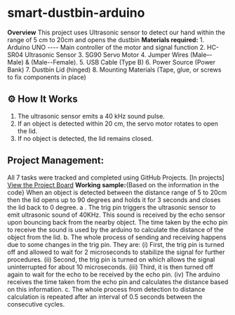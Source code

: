 # smart-dustbin-arduino
**Overview** 
This project uses Ultrasonic sensor to detect our hand within the range of 5 cm to 20cm and opens the dustbin
**Materials required:**
        1. Arduino UNO ---- Main controller of the motor and signal function 
        2. HC-SR04 Ultrasonic Sensor
        3. SG90 Servo Motor
        4. Jumper Wires (Male–-Male) & (Male--Female).
        5. USB Cable (Type B)
        6. Power Source (Power Bank)
        7. Dustbin Lid (hinged)
        8. Mounting Materials (Tape, glue, or screws to fix components in place)
## ⚙️ How It Works
1. The ultrasonic sensor emits a 40 kHz sound pulse.
2. If an object is detected within 20 cm, the servo motor rotates to open the lid.
3. If no object is detected, the lid remains closed.

## Project Management: 
All 7 tasks were tracked and completed using GitHub Projects. [In projects]    
  [View the Project Board](https://github.com/rahulmahadevan2008-lab/smart-dustbin-arduino/projects)
**Working sample:**{Based on the information in the code}
When an object is detected between the distance range of 5 to 20cm then the lid opens up to 90 degrees and holds it for 3 seconds and closes the lid back to 0 degree.
a . The trig pin triggers the ultrasonic sensor to emit ultrasonic sound of 40KHz. This sound is received by the echo sensor upon bouncing       back from the nearby object. The time taken by the echo pin to receive the sound is used by the arduino to calculate the distance of the     object from the lid.
b. The whole process of sending and receiving happens due to some changes in the trig pin. They are:
          (i)   First, the trig pin is turned off and allowed to wait for 2 microseconds to stabilize the signal for further procedures.
          (ii)  Second, the trig pin is turned on which allows the signal uninterrupted for about 10 microseconds.
          (iii) Third, it is then turned off again to wait for the echo to be received by the echo pin.
          (iv)  The arduino receives the time taken from the echo pin and calculates the distance based on this information.
c. The whole process from detection to distance calculation is repeated after an interval of 0.5 seconds between the consecutive cycles.
